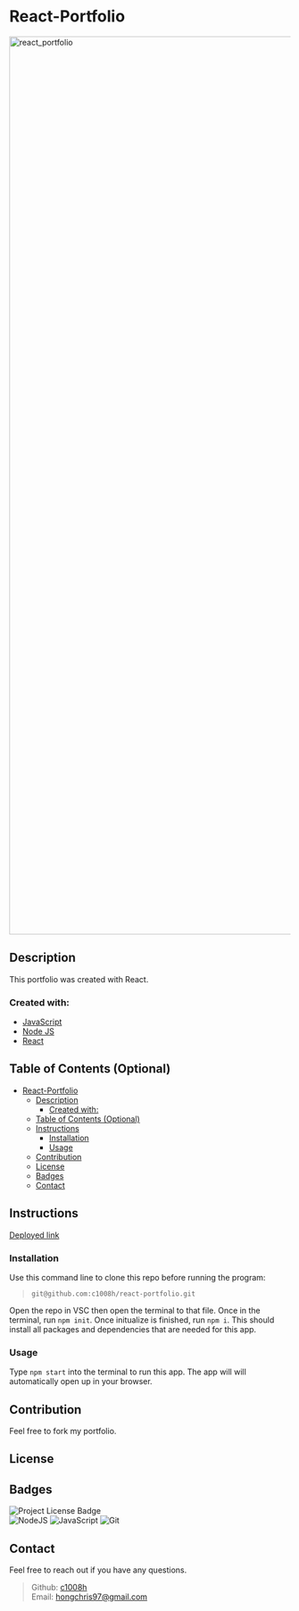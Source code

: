 # React-Portfolio

<img width="1609" alt="react_portfolio" src="https://user-images.githubusercontent.com/102135325/192127360-20e79502-369e-42fe-b28a-3a0f0c927e99.png">


## Description
This portfolio was created with React.
### Created with:
- <a href='https://javascript.info/'>JavaScript</a>
- <a href='https://nodejs.org/en/'>Node JS</a>
- <a href='https://reactjs.org/docs/getting-started.html'>React</a>


## Table of Contents (Optional)
- [React-Portfolio](#react-portfolio)
  - [Description](#description)
    - [Created with:](#created-with)
  - [Table of Contents (Optional)](#table-of-contents-optional)
  - [Instructions](#instructions)
    - [Installation](#installation)
    - [Usage](#usage)
  - [Contribution](#contribution)
  - [License](#license)
  - [Badges](#badges)
  - [Contact](#contact)


## Instructions
<a href='https://chris-hong-portfolio.herokuapp.com/'>Deployed link</a>

### Installation
Use this command line to clone this repo before running the program:

>`git@github.com:c1008h/react-portfolio.git`

Open the repo in VSC then open the terminal to that file. Once in the terminal, run `npm init`. Once initualize is finished, run `npm i`. This should install all packages and dependencies that are needed for this app.

### Usage
Type `npm start` into the terminal to run this app. The app will will automatically open up in your browser. 

## Contribution
Feel free to fork my portfolio.

## License

## Badges
![Project License Badge](https://img.shields.io/badge/license-GNU-brightgreen) 
  <br>
![NodeJS](https://img.shields.io/badge/node.js-6DA55F?style=for-the-badge&logo=node.js&logoColor=white) ![JavaScript](https://img.shields.io/badge/javascript-%23323330.svg?style=for-the-badge&logo=javascript&logoColor=%23F7DF1E) ![Git](https://img.shields.io/badge/git-%23F05033.svg?style=for-the-badge&logo=git&logoColor=white)

## Contact
Feel free to reach out if you have any questions.
> Github: <a href='https://github.com/c1008h'>c1008h</a>
> <br>
> Email: <a href='mailto:hongchris97@gmail.com'>hongchris97@gmail.com</a>

